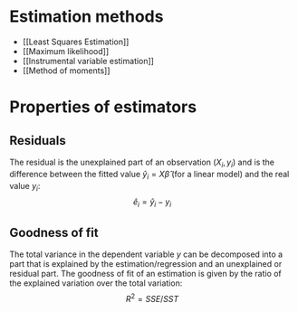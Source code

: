 # Estimation methods
- [[Least Squares Estimation]]
- [[Maximum likelihood]]
- [[Instrumental variable estimation]]
- [[Method of moments]]

# Properties of estimators
## Residuals
The residual is the unexplained part of an observation $(X_i, y_i)$ and is the difference between the fitted value $\hat y_i = X\hat\beta$ (for a linear model) and the real value $y_i$:
$$\hat e_i = \hat y_i-y_i$$
## Goodness of fit
The total variance in the dependent variable $y$ can be decomposed into a part that is explained by the estimation/regression and an unexplained or residual part.
The goodness of fit of an estimation is given by the ratio of the explained variation over the total variation:
$$R^2 = SSE/SST$$
